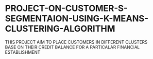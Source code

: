 # PROJECT-ON-CUSTOMER-S-SEGMENTAION-USING-K-MEANS-CLUSTERING-ALGORITHM
THIS PROJECT AIM TO PLACE CUSTOMERS IN DIFFERENT CLUSTERS BASE ON THEIR CREDIT BALANCE FOR A PARTICALAR FINANCIAL ESTABLISHMENT
